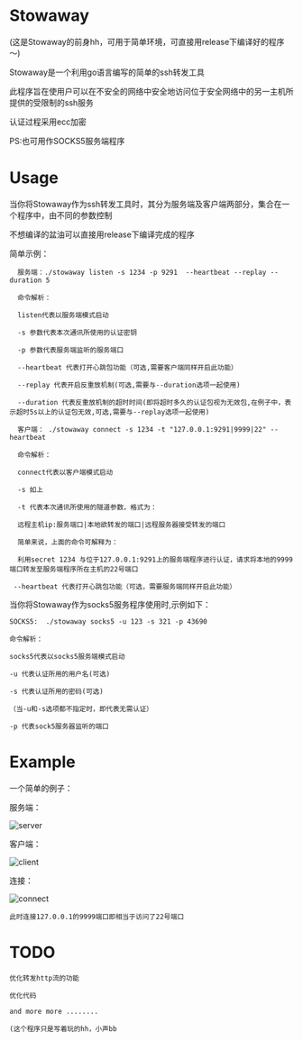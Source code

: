 # Stowaway

(这是Stowaway的前身hh，可用于简单环境，可直接用release下编译好的程序～)

Stowaway是一个利用go语言编写的简单的ssh转发工具

此程序旨在使用户可以在不安全的网络中安全地访问位于安全网络中的另一主机所提供的受限制的ssh服务

认证过程采用ecc加密

PS:也可用作SOCKS5服务端程序

# Usage

当你将Stowaway作为ssh转发工具时，其分为服务端及客户端两部分，集合在一个程序中，由不同的参数控制

不想编译的盆油可以直接用release下编译完成的程序

简单示例：
```
  服务端：./stowaway listen -s 1234 -p 9291  --heartbeat --replay --duration 5
  
  命令解析：
  
  listen代表以服务端模式启动
  
  -s 参数代表本次通讯所使用的认证密钥
  
  -p 参数代表服务端监听的服务端口

  --heartbeat 代表打开心跳包功能（可选,需要客户端同样开启此功能）

  --replay 代表开启反重放机制(可选,需要与--duration选项一起使用)

  --duration 代表反重放机制的超时时间(即将超时多久的认证包视为无效包,在例子中，表示超时5s以上的认证包无效,可选,需要与--replay选项一起使用)
```
```
  客户端： ./stowaway connect -s 1234 -t "127.0.0.1:9291|9999|22" --heartbeat
  
  命令解析：
  
  connect代表以客户端模式启动
  
  -s 如上
  
  -t 代表本次通讯所使用的隧道参数，格式为：
  
  远程主机ip:服务端口|本地欲转发的端口|远程服务器接受转发的端口
  
  简单来说，上面的命令可解释为：
  
  利用secret 1234 与位于127.0.0.1:9291上的服务端程序进行认证，请求将本地的9999端口转发至服务端程序所在主机的22号端口

 --heartbeat 代表打开心跳包功能（可选，需要服务端同样开启此功能） 
```

当你将Stowaway作为socks5服务程序使用时,示例如下：
```
SOCKS5:  ./stowaway socks5 -u 123 -s 321 -p 43690

命令解析：

socks5代表以socks5服务端模式启动

-u 代表认证所用的用户名(可选)

-s 代表认证所用的密码(可选)

（当-u和-s选项都不指定时，即代表无需认证）

-p 代表sock5服务器监听的端口
```
#  Example

一个简单的例子：

服务端：

![server](https://github.com/ph4ntonn/Stowaway/blob/master/img/server.png)

客户端：

![client](https://github.com/ph4ntonn/Stowaway/blob/master/img/client.png)

连接：

![connect](https://github.com/ph4ntonn/Stowaway/blob/master/img/connect.png)

```
此时连接127.0.0.1的9999端口即相当于访问了22号端口
```
# TODO
```
优化转发http流的功能

优化代码

and more more ........
```
```
(这个程序只是写着玩的hh，小声bb
```
